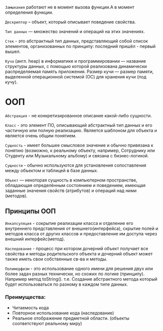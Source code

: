 `Замыкания` работают не в момент вызова функции.А в момент определения функции.

`Дескриптор` – объект, который описывает поведение свойства.
 
`Тип данных` — множество значений и операций на этих значениях.
 
`Стек` - это абстрактный тип данных, представляющий собой список элементов, организованных по принципу: последний пришёл - первый вышел.
 
`Куча` (англ. heap) в информатике и программировании — название структуры данных, с помощью которой реализована динамически распределяемая память приложения. Размер кучи — размер памяти, выделенной операционной системой (ОС) для хранения кучи (под кучу).

# ООП

`Абстракция` - не конкретизированное описание какой-либо сущности.

`Класс` - это элемент ПО, описывающий абстрактный тип данных и его частичную или полную реализацию. Является шаблоном для объекта и является очень общим понятием. 

`Сущность` - имеет большее смысловое значение и обычно привязана к понятию (возможно, к реальному объекту, например, Сотруднику или Студенту или Музыкальному альбому) и связана с бизнес-логикой. 

`Сущности` - обычно используются для установления сопоставления между объектом и таблицей в базе данных.

`Объект` — некоторая сущность в компьютерном пространстве, обладающая определённым состоянием и поведением, имеющая заданные значения свойств (атрибутов) и операций над ними (методов).

## Принципы ООП

`Инкапсуляция` - сокрытие реализации класса и отделение его внутреннего представления от внешнего(интерфейса), скрытие полей и методов класса от других классов и предоставление им доступа через внешний интерфейс(метод).
 
`Наследование` - процесс при котором дочерний объект получает все свойства и методы родительского объекта и дочерний объект может также иметь свои собственные св-ва и методы.

`Полиморфизм` - это использование одного имени для решения двух или более задач разных технически, но схожих по логике (принципу). Например метод toString(). т.е. Создание абстрактного метода который будет использоваться по разному в каждом типе данных.
 
### Преимущества:
* Читаемость кода
* Повторное использование кода (наследование)
* Реальное отображение предметной области. (объекты соответствуют реальному миру)
